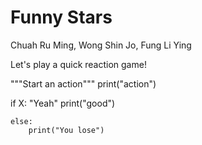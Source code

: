 # Funny Stars
Chuah Ru Ming, Wong Shin Jo, Fung Li Ying



Let's play a quick reaction game!
  
  """Start an action"""
   print("action")
   
   if X: "Yeah"
         print("good")
    
    else: 
        print("You lose")
   
   
